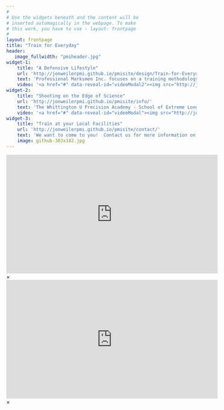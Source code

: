 ```yaml
---
#
# Use the widgets beneath and the content will be
# inserted automagically in the webpage. To make
# this work, you have to use › layout: frontpage
#
layout: frontpage
title: "Train for Everyday"
header:
   image_fullwidth: "pmiheader.jpg"
widget-1:
    title: "A Defensive Lifestyle"
    url: 'http://jonweilerpmi.github.io/pmisite/design/Train-for-Everyday/'
    text: 'Professional Marksmen Inc. focuses on a training methodology that revolves around our Everyday and how we realistically integrate the Defensive Tool within it.'
    video: '<a href="#" data-reveal-id="videoModal2"><img src="http://jonweilerpmi.github.io/pmisite/images/unsplash_9-302x1822.jpg" width="302" height="182" alt=""></a>'
widget-2:
    title: "Shooting on the Edge of Science"
    url: 'http://jonweilerpmi.github.io/pmisite/info/'
    text: 'The Whittington U Precision Academy - School of Extreme Long Range: Shooting on the Edge of Science.  Three seperate ranges to facilitate a progressive curriculum, reactive steel targets and 2.07 Mile capabilities.'
    video: '<a href="#" data-reveal-id="videoModal"><img src="http://jonweilerpmi.github.io/pmisite/images/start-video-feeling-responsive-302x182.jpg" width="302" height="182" alt=""></a>'
widget-3:
    title: "Train at your Local Facilities"
    url: 'http://jonweilerpmi.github.io/pmisite/contact/'
    text: 'We want to come to you!  Contact us for more information on our Mobile Training Courses and hosting a course at your local range!'
    image: github-303x182.jpg
---
```



<div id="videoModal" class="reveal-modal large" data-reveal="">
  <div class="flex-video widescreen vimeo" style="display: block;">
		<iframe width="560" height="315" src="https://www.youtube.com/embed/U-rqvPWDUvU" frameborder="0" allowfullscreen></iframe>  </div>
  <a class="close-reveal-modal">&#215;</a>
</div>

<div id="videoModal2" class="reveal-modal large" data-reveal="">
  <div class="flex-video widescreen vimeo" style="display: block;">
		<iframe width="560" height="315" src="https://www.youtube.com/embed/gx_WrASXlMg" frameborder="0" allowfullscreen></iframe>  </div>
  <a class="close-reveal-modal">&#215;</a>
</div>